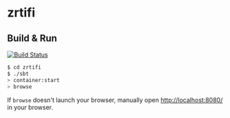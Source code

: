 # zrtifi #

## Build & Run ##

[![Build Status](https://secure.travis-ci.org/jmccrae/zrtifi.png)](http://travis-ci.org/jmccrae/zrtifi)

```sh
$ cd zrtifi
$ ./sbt
> container:start
> browse
```

If `browse` doesn't launch your browser, manually open [http://localhost:8080/](http://localhost:8080/) in your browser.

